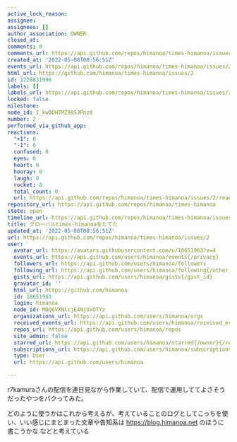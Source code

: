 ```yaml
---
active_lock_reason: 
assignee: 
assignees: []
author_association: OWNER
closed_at: 
comments: 0
comments_url: https://api.github.com/repos/himanoa/times-himanoa/issues/2/comments
created_at: '2022-05-08T08:56:51Z'
events_url: https://api.github.com/repos/himanoa/times-himanoa/issues/2/events
html_url: https://github.com/himanoa/times-himanoa/issues/2
id: 1228831996
labels: []
labels_url: https://api.github.com/repos/himanoa/times-himanoa/issues/2/labels{/name}
locked: false
milestone: 
node_id: I_kwDOHTMZ985JPnz8
number: 2
performed_via_github_app: 
reactions:
  "+1": 0
  "-1": 0
  confused: 0
  eyes: 0
  heart: 0
  hooray: 0
  laugh: 0
  rocket: 0
  total_count: 0
  url: https://api.github.com/repos/himanoa/times-himanoa/issues/2/reactions
repository_url: https://api.github.com/repos/himanoa/times-himanoa
state: open
timeline_url: https://api.github.com/repos/himanoa/times-himanoa/issues/2/timeline
title: グローバルtimes-himanoaをたてた
updated_at: '2022-05-08T08:56:51Z'
url: https://api.github.com/repos/himanoa/times-himanoa/issues/2
user:
  avatar_url: https://avatars.githubusercontent.com/u/18651963?v=4
  events_url: https://api.github.com/users/himanoa/events{/privacy}
  followers_url: https://api.github.com/users/himanoa/followers
  following_url: https://api.github.com/users/himanoa/following{/other_user}
  gists_url: https://api.github.com/users/himanoa/gists{/gist_id}
  gravatar_id: ''
  html_url: https://github.com/himanoa
  id: 18651963
  login: himanoa
  node_id: MDQ6VXNlcjE4NjUxOTYz
  organizations_url: https://api.github.com/users/himanoa/orgs
  received_events_url: https://api.github.com/users/himanoa/received_events
  repos_url: https://api.github.com/users/himanoa/repos
  site_admin: false
  starred_url: https://api.github.com/users/himanoa/starred{/owner}{/repo}
  subscriptions_url: https://api.github.com/users/himanoa/subscriptions
  type: User
  url: https://api.github.com/users/himanoa

---
```

r7kamuraさんの配信を連日見ながら作業していて、配信で運用しててよさそうだったやつをパクってみた。

どのように使うかはこれから考えるが、考えていることのログとしてこっちを使い、いい感じにまとまった文章や告知系は https://blog.himanoa.net のほうに書こうかな などと考えている